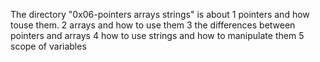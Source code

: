 The directory "0x06-pointers arrays strings" is about 
1 pointers and how touse them.
2 arrays and how to use them
3 the differences between pointers and arrays
4 how to use strings and how to manipulate them
5 scope of variables

